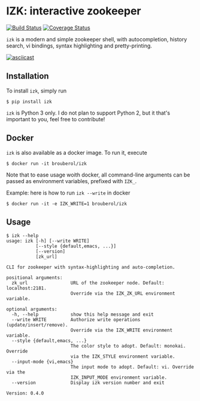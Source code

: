 # IZK: interactive zookeeper

[![Build Status](https://travis-ci.org/brouberol/izk.svg?branch=master)](https://travis-ci.org/brouberol/izk) [![Coverage Status](https://coveralls.io/repos/github/brouberol/izk/badge.svg?branch=master)](https://coveralls.io/github/brouberol/izk?branch=master)

`izk` is a modern and simple zookeeper shell, with autocompletion, history search, vi bindings, syntax highlighting and pretty-printing.

[![asciicast](https://asciinema.org/a/Cw1yNF3lu9Qkgqtg4n9jzvj54.png)](https://asciinema.org/a/Cw1yNF3lu9Qkgqtg4n9jzvj54?t=02)


## Installation

To install `izk`, simply run

```shell
$ pip install izk
```

`izk` is Python 3 only. I do not plan to support Python 2, but it that's important to you, feel free to contribute!

## Docker

`izk` is also available as a docker image. To run it, execute

```shell
$ docker run -it brouberol/izk
```

Note that to ease usage woith docker, all command-line arguments can be passed as environment variables, prefixed with `IZK_`.

Example: here is how to run `izk --write` in docker

```shell
$ docker run -it -e IZK_WRITE=1 brouberol/izk
```

## Usage

```
$ izk --help
usage: izk [-h] [--write WRITE]
           [--style {default,emacs, ...}]
           [--version]
           [zk_url]

CLI for zookeeper with syntax-highlighting and auto-completion.

positional arguments:
  zk_url                URL of the zookeeper node. Default: localhost:2181.
                        Override via the IZK_ZK_URL environment variable.

optional arguments:
  -h, --help            show this help message and exit
  --write WRITE         Authorize write operations (update/insert/remove).
                        Override via the IZK_WRITE environment variable.
  --style {default,emacs, ...}
                        The color style to adopt. Default: monokai. Override
                        via the IZK_STYLE environment variable.
  --input-mode {vi,emacs}
                        The input mode to adopt. Default: vi. Override via the
                        IZK_INPUT_MODE environment variable.
  --version             Display izk version number and exit

Version: 0.4.0
```
